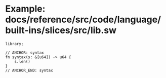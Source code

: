 # Example: docs/reference/src/code/language/built-ins/slices/src/lib.sw

```sway
library;

// ANCHOR: syntax
fn syntax(s: &[u64]) -> u64 {
    s.len()
}
// ANCHOR_END: syntax

```
